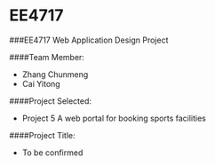 EE4717
======

###EE4717 Web Application Design Project

####Team Member:

- Zhang Chunmeng
- Cai Yitong

####Project Selected:

- Project 5 A web portal for booking sports facilities

####Project Title:
- To be confirmed